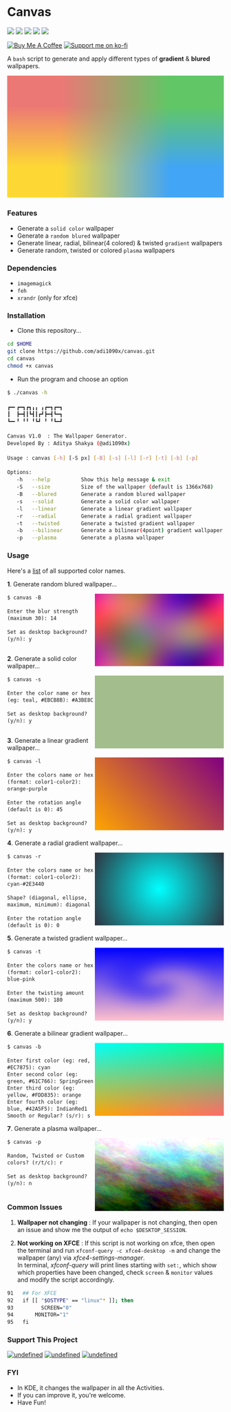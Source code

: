 # Canvas

<p align="left">
  <img src="https://img.shields.io/badge/Maintained%3F-Yes-green?style=for-the-badge">
  <img src="https://img.shields.io/github/license/adi1090x/canvas?style=for-the-badge">
  <img src="https://img.shields.io/github/issues/adi1090x/canvas?color=violet&style=for-the-badge">
  <img src="https://img.shields.io/github/forks/adi1090x/canvas?color=teal&style=for-the-badge">
  <img src="https://img.shields.io/github/stars/adi1090x/canvas?style=for-the-badge">
</p>

<p align="left">
<a href="https://www.buymeacoffee.com/adi1090x"><img src="https://raw.githubusercontent.com/adi1090x/files/master/other/bmac.png" alt="Buy Me A Coffee"></a>
<a href="https://ko-fi.com/adi1090x"><img src="https://raw.githubusercontent.com/adi1090x/files/master/other/kofi.png" alt="Support me on ko-fi"></a>
</p>

A `bash` script to generate and apply different types of **gradient** & **blured** wallpapers.

![main](wallpapers/1.png)

### Features

+ Generate a `solid color` wallpaper
+ Generate a `random blured` wallpaper
+ Generate linear, radial, bilinear(4 colored) & twisted `gradient` wallpapers
+ Generate random, twisted or colored `plasma` wallpapers


### Dependencies

+ `imagemagick`
+ `feh`
+ `xrandr` (only for xfce)

### Installation

+ Clone this repository...
```bash
cd $HOME
git clone https://github.com/adi1090x/canvas.git
cd canvas
chmod +x canvas
```

+ Run the program and choose an option
```bash
$ ./canvas -h

┏━╸┏━┓┏┓╻╻ ╻┏━┓┏━┓
┃  ┣━┫┃┗┫┃┏┛┣━┫┗━┓
┗━╸╹ ╹╹ ╹┗┛ ╹ ╹┗━┛

Canvas V1.0  : The Wallpaper Generator.
Developed By : Aditya Shakya (@adi1090x)
	
Usage : canvas [-h] [-S px] [-B] [-s] [-l] [-r] [-t] [-b] [-p]

Options:
   -h   --help		    Show this help message & exit
   -S   --size		    Size of the wallpaper (default is 1366x768)
   -B   --blured	    Generate a random blured wallpaper
   -s   --solid		    Generate a solid color wallpaper
   -l   --linear	    Generate a linear gradient wallpaper
   -r   --radial	    Generate a radial gradient wallpaper
   -t   --twisted	    Generate a twisted gradient wallpaper
   -b   --bilinear	    Generate a bilinear(4point) gradient wallpaper
   -p   --plasma	    Generate a plasma wallpaper
```

### Usage

Here's a [list](https://imagemagick.org/www/script/color.php) of all supported color names.

**1**. Generate random blured wallpaper...

<img align="right" width="300" src="wallpapers/2.png">

```
$ canvas -B

Enter the blur strength (maximum 30): 14 

Set as desktop background? (y/n): y


```

**2**. Generate a solid color wallpaper...

<img align="right" width="300" src="wallpapers/3.png">

```
$ canvas -s

Enter the color name or hex (eg: teal, #EBCB8B): #A3BE8C

Set as desktop background? (y/n): y


```

**3**. Generate a linear gradient wallpaper...

<img align="right" width="300" src="wallpapers/4.png">

```
$ canvas -l

Enter the colors name or hex (format: color1-color2): orange-purple

Enter the rotation angle (default is 0): 45

Set as desktop background? (y/n): y
```

**4**. Generate a radial gradient wallpaper...

<img align="right" width="300" src="wallpapers/5.png">

```
$ canvas -r

Enter the colors name or hex (format: color1-color2): cyan-#2E3440

Shape? (diagonal, ellipse, maximum, minimum): diagonal 

Enter the rotation angle (default is 0): 0
```

**5**. Generate a twisted gradient wallpaper...

<img align="right" width="300" src="wallpapers/6.png">

```
$ canvas -t

Enter the colors name or hex (format: color1-color2): blue-pink

Enter the twisting amount (maximum 500): 180

Set as desktop background? (y/n): y
```

**6**. Generate a bilinear gradient wallpaper...

<img align="right" width="300" src="wallpapers/7.png">

```
$ canvas -b

Enter first color (eg: red, #EC7875): cyan
Enter second color (eg: green, #61C766): SpringGreen
Enter third color (eg: yellow, #FDD835): orange
Enter fourth color (eg: blue, #42A5F5): IndianRed1
Smooth or Regular? (s/r): s
```

**7**. Generate a plasma wallpaper...

<img align="right" width="300" src="wallpapers/8.png">

```
$ canvas -p

Random, Twisted or Custom colors? (r/t/c): r

Set as desktop background? (y/n): n


```

### Common Issues

1. **Wallpaper not changing** : If your wallpaper is not changing, then open an issue and show me the output of `echo $DESKTOP_SESSION`.

2. **Not working on XFCE** : If this script is not working on xfce, then open the terminal and run `xfconf-query -c xfce4-desktop -m` and change the wallpaper (any) via *xfce4-settings-manager*. <br />
In terminal, *xfconf-query* will print lines starting with `set:`, which show which properties have been changed, check `screen` & `monitor` values and modify the script accordingly.
```bash
91   ## For XFCE
92   if [[ "$OSTYPE" == "linux"* ]]; then
93   	   SCREEN="0"
94       MONITOR="1"
95   fi

```

### Support This Project
<p align="left">
<a href="https://www.paypal.me/adi1090x" target="_blank"><img alt="undefined" src="https://img.shields.io/badge/paypal-adi1090x-blue?style=for-the-badge&logo=paypal"></a>
<a href="https://www.buymeacoffee.com/adi1090x" target="_blank"><img alt="undefined" src="https://img.shields.io/badge/BuyMeAcoffee-adi1090x-orange?style=for-the-badge&logo=buy-me-a-coffee"></a>  
<a href="https://ko-fi.com/adi1090x" target="_blank"><img alt="undefined" src="https://img.shields.io/badge/KoFi-adi1090x-red?style=for-the-badge&logo=ko-fi"></a>  
</p>

### FYI

+ In KDE, it changes the wallpaper in all the Activities.
+ If you can improve it, you're welcome.
+ Have Fun!

